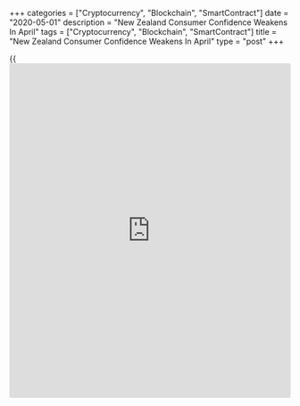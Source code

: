 +++
categories = ["Cryptocurrency", "Blockchain", "SmartContract"]
date = "2020-05-01"
description = "New Zealand Consumer Confidence Weakens In April"
tags = ["Cryptocurrency", "Blockchain", "SmartContract"]
title = "New Zealand Consumer Confidence Weakens In April"
type = "post"
+++

{{<iframe id="large-banner" src="https://www.bounty.group/#slide=2.0" width="100%" height="600" scrolling="no" style="border: 0px solid rgb(216, 221, 230); border-radius: 3px;">}}

New Zealand consumer confidence deteriorated sharply in April, survey
data from ANZ showed on Friday.

The ANZ-Roy Morgan consumer confidence index fell to 84.8 in April from
106.3 in March. This was lowest since the Global Financial Crisis in
2008.

The current conditions index dropped to 73.0 in April and the future
conditions index decreased to 92.7.

According to the survey, the [economy][1] is in recession, and is
expected to remain for quite some time due to the COVID-19 pandemic.

Consumers' perceptions of their current financial situation declined 16
points. A net 14 percent of consumers expect to be better off
financially this time next year, but was down 3 points.

Consumers who thought it as a bad time to make major purchases fell 92
points in two months to net 51 percent.

Perceptions regarding the next year's economic outlook dropped 17 point
to a net 56 percent. Meanwhile, the five-year outlook fell 5 points to
+20 percent.

For comments and feedback [contact](https://www.playgroundfx.com/contact/): editorial@rtt[news](https://www.letsplayfx.com/blog/forex-news-website/).com

[Economic News][1]

 **What parts of the world are seeing the best (and worst) economic
performances lately? Click[here][2] to check out our [Econ Scorecard][2]
and find out! See up-to-the-moment [ranking](https://www.playgroundfx.com/blog/crypto-exchange-ranking/)s for the best and worst
performers in [GDP][3], [unemployment rate][4], [inflation][5] and much
more.**

   1. www.rtt[news](https://www.letsplayfx.com/blog/forex-news-website/).com/Content/EconomicNews.aspx
   2. www.rtt[news](https://www.letsplayfx.com/blog/forex-news-website/).com/economic-scorecard/world-rank/PPI/highest-performance.aspx
   3. www.rtt[news](https://www.letsplayfx.com/blog/forex-news-website/).com/economic-scorecard/world-rank/GDP/highest-performance.aspx
   4. www.rtt[news](https://www.letsplayfx.com/blog/forex-news-website/).com/economic-scorecard/world-rank/unemployment-rate/lowest-performance.aspx
   5. www.rtt[news](https://www.letsplayfx.com/blog/forex-news-website/).com/economic-scorecard/world-rank/CPI/highest-performance.aspx